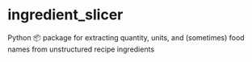 # ingredient_slicer
Python 📦 package for extracting quantity, units, and (sometimes) food names from unstructured recipe ingredients
